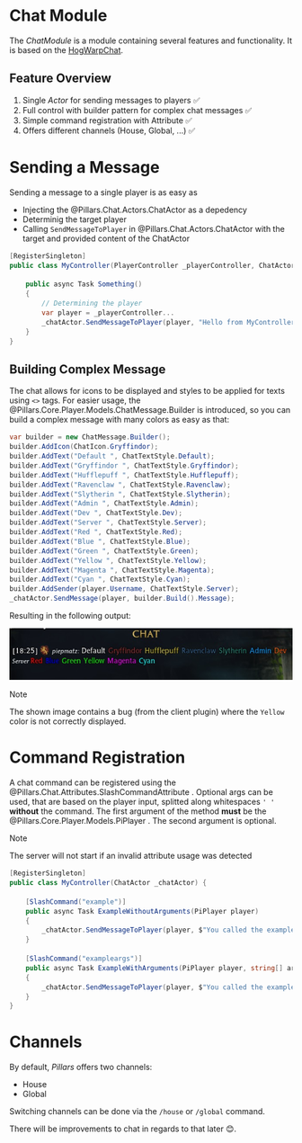 <div class="article">

# Chat Module

The _ChatModule_ is a module containing several features and functionality.
It is based on the [HogWarpChat](https://github.com/tiltedphoques/HogWarpChat).

## Feature Overview

1. Single *Actor* for sending messages to players ✅
2. Full control with builder pattern for complex chat messages ✅
3. Simple command registration with Attribute ✅
4. Offers different channels (House, Global, ...) ✅

# Sending a Message

Sending a message to a single player is as easy as

* Injecting the @Pillars.Chat.Actors.ChatActor as a depedency
* Determinig the target player
* Calling `SendMessageToPlayer` in @Pillars.Chat.Actors.ChatActor with the target and provided content of the ChatActor

```c#
[RegisterSingleton]
public class MyController(PlayerController _playerController, ChatActor _chatActor) {
	
	public async Task Something() 
	{
		// Determining the player
		var player = _playerController...
		_chatActor.SendMessageToPlayer(player, "Hello from MyController!");
	}
}
```

## Building Complex Message

The chat allows for icons to be displayed and styles to be applied for texts using `<>` tags. For easier usage, the @Pillars.Core.Player.Models.ChatMessage.Builder is introduced, so you can build a complex message with many colors as easy as that:

```c#
var builder = new ChatMessage.Builder();
builder.AddIcon(ChatIcon.Gryffindor);
builder.AddText("Default ", ChatTextStyle.Default);
builder.AddText("Gryffindor ", ChatTextStyle.Gryffindor);
builder.AddText("Hufflepuff ", ChatTextStyle.Hufflepuff);
builder.AddText("Ravenclaw ", ChatTextStyle.Ravenclaw);
builder.AddText("Slytherin ", ChatTextStyle.Slytherin);
builder.AddText("Admin ", ChatTextStyle.Admin);
builder.AddText("Dev ", ChatTextStyle.Dev);
builder.AddText("Server ", ChatTextStyle.Server);
builder.AddText("Red ", ChatTextStyle.Red);
builder.AddText("Blue ", ChatTextStyle.Blue);
builder.AddText("Green ", ChatTextStyle.Green);
builder.AddText("Yellow ", ChatTextStyle.Yellow);
builder.AddText("Magenta ", ChatTextStyle.Magenta);
builder.AddText("Cyan ", ChatTextStyle.Cyan);
builder.AddSender(player.Username, ChatTextStyle.Server);
_chatActor.SendMessage(player, builder.Build().Message);
```

Resulting in the following output:

![Builder Example](/docs/images/modules/chat/example.jpg)

> [!NOTE]
> The shown image contains a bug (from the client plugin) where the `Yellow` color is not correctly displayed.

# Command Registration

A chat command can be registered using the @Pillars.Chat.Attributes.SlashCommandAttribute . Optional args can be used, that are based on the player input, splitted along whitespaces `' '` **without** the command.
The first argument of the method **must** be the @Pillars.Core.Player.Models.PiPlayer .
The second argument is optional.

> [!NOTE]
> The server will not start if an invalid attribute usage was detected

```c#
[RegisterSingleton]
public class MyController(ChatActor _chatActor) {
	
	[SlashCommand("example")]
	public async Task ExampleWithoutArguments(PiPlayer player)
	{
		_chatActor.SendMessageToPlayer(player, $"You called the example without arguments");
	}

	[SlashCommand("exampleargs")]
	public async Task ExampleWithArguments(PiPlayer player, string[] args)
	{
		_chatActor.SendMessageToPlayer(player, $"You called the example with a total of {args.Length} arguments");
	}
}
```

# Channels

By default, _Pillars_ offers two channels:
* House
* Global

Switching channels can be done via the `/house` or `/global` command.

There will be improvements to chat in regards to that later 😊.

</div>